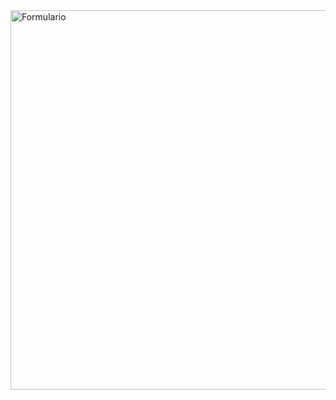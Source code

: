 <img width="852" height="607" alt="Formulario" src="https://github.com/user-attachments/assets/9c7fd7f6-87de-4b54-ad44-004e482f03b9" />

